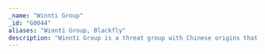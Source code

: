 ```yaml
---
_name: "Winnti Group"
_id: "G0044"
aliases: "Winnti Group, Blackfly"
description: "Winnti Group is a threat group with Chinese origins that has been active since at least 2010. The group has heavily targeted the gaming industry, but it has also expanded the scope of its targeting.    Some reporting suggests a number of other groups, including Axiom, APT17, and Ke3chang, are closely linked to Winnti Group. "
---
```

